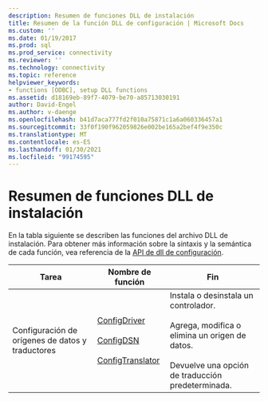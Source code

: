 ```yaml
---
description: Resumen de funciones DLL de instalación
title: Resumen de la función DLL de configuración | Microsoft Docs
ms.custom: ''
ms.date: 01/19/2017
ms.prod: sql
ms.prod_service: connectivity
ms.reviewer: ''
ms.technology: connectivity
ms.topic: reference
helpviewer_keywords:
- functions [ODBC], setup DLL functions
ms.assetid: d18169eb-89f7-4079-be70-a85713030191
author: David-Engel
ms.author: v-daenge
ms.openlocfilehash: b41d7aca777fd2f010a75871c1a6a060336457a1
ms.sourcegitcommit: 33f0f190f962059826e002be165a2bef4f9e350c
ms.translationtype: MT
ms.contentlocale: es-ES
ms.lasthandoff: 01/30/2021
ms.locfileid: "99174595"
---
```

# <a name="setup-dll-function-summary"></a>Resumen de funciones DLL de instalación
En la tabla siguiente se describen las funciones del archivo DLL de instalación. Para obtener más información sobre la sintaxis y la semántica de cada función, vea referencia de la [API de dll de configuración](../../../odbc/reference/syntax/setup-dll-api-reference.md).  
  
|Tarea|Nombre de función|Fin|  
|----------|-------------------|-------------|  
|Configuración de orígenes de datos y traductores|[ConfigDriver](../../../odbc/reference/syntax/configdriver-function.md)<br /><br /> [ConfigDSN](../../../odbc/reference/syntax/configdsn-function.md)<br /><br /> [ConfigTranslator](../../../odbc/reference/syntax/configtranslator-function.md)|Instala o desinstala un controlador.<br /><br /> Agrega, modifica o elimina un origen de datos.<br /><br /> Devuelve una opción de traducción predeterminada.|
